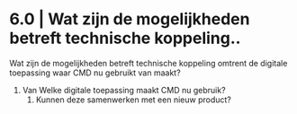 # 6.0 \| Wat zijn de mogelijkheden betreft technische koppeling..

Wat zijn de mogelijkheden betreft technische koppeling omtrent de digitale toepassing waar CMD nu gebruikt van maakt?

1. Van Welke digitale toepassing maakt CMD nu gebruik?
   1. Kunnen deze samenwerken met een nieuw product?

